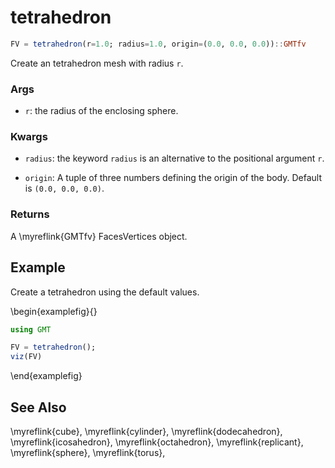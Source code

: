 # tetrahedron

```julia
FV = tetrahedron(r=1.0; radius=1.0, origin=(0.0, 0.0, 0.0))::GMTfv
```

Create an tetrahedron mesh with radius `r`. 

### Args
- `r`: the radius of the enclosing sphere.

### Kwargs
- `radius`: the keyword `radius` is an alternative to the positional argument `r`.

- `origin`: A tuple of three numbers defining the origin of the body. Default is `(0.0, 0.0, 0.0)`.

### Returns
A \myreflink{GMTfv} FacesVertices object.

Example
-------

Create a tetrahedron using the default values.

\begin{examplefig}{}
```julia
using GMT

FV = tetrahedron();
viz(FV)
```
\end{examplefig}

See Also
--------

\myreflink{cube}, \myreflink{cylinder}, \myreflink{dodecahedron}, \myreflink{icosahedron}, \myreflink{octahedron}, \myreflink{replicant}, \myreflink{sphere}, \myreflink{torus},  
